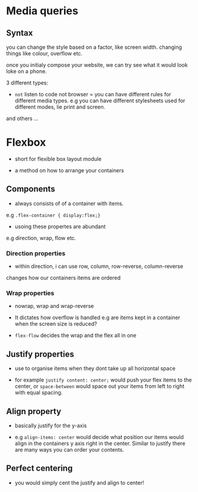 # Media queries

## Syntax


you can change the style based on a factor, like screen width. changing things like colour, overflow etc. 

once you initialy compose your website, we can try see what it would look loke on a phone. 

3 different types: 

* `not` listen to code not browser = you can have different rules for different media types. e.g you can have different stylesheets used for different modes, lie print and screen. 

and others ...

# Flexbox

* short for flexible box layout module

* a method on how to arrange your containers

## Components 

* always consists of of a container with items. 

e.g `.flex-container { display:flex;}`

* usoing these propertes are abundant

e.g direction, wrap, flow etc.

### Direction properties 

* within direction, i can use row, column, row-reverse, column-reverse

 changes how our containers items are ordered


### Wrap properties

* nowrap, wrap and wrap-reverse

* It dictates how overflow is handled e.g are items kept in a container when the screen size is reduced? 

* `flex-flow` decides the wrap and the flex all in one

## Justify properties

* use to organise items when they dont take up all horizontal space

* for example `justify content: center;` would push your flex items to the center, or `space-between` would space out your items from left to right with equal spacing. 

## Align property

* basically justify for the y-axis

* e.g `align-items: center` would decide what position our items would align in the containers y axis right in the center. Similar to justify there are many ways you can order your contents. 

## Perfect centering 

* you would simply cent the justify and align to center!
